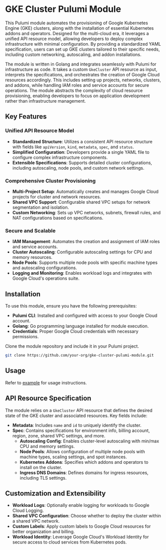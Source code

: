 # GKE Cluster Pulumi Module

This Pulumi module automates the provisioning of Google Kubernetes Engine (GKE) clusters, along with the installation of essential Kubernetes addons and operators. Designed for the multi-cloud era, it leverages a unified API resource model, allowing developers to deploy complex infrastructure with minimal configuration. By providing a standardized YAML specification, users can set up GKE clusters tailored to their specific needs, including custom networking, autoscaling, and addon installations.

The module is written in Golang and integrates seamlessly with Pulumi for infrastructure as code. It takes a custom `GkeCluster` API resource as input, interprets the specifications, and orchestrates the creation of Google Cloud resources accordingly. This includes setting up projects, networks, clusters, and addons, while handling IAM roles and service accounts for secure operations. The module abstracts the complexity of cloud resource provisioning, enabling developers to focus on application development rather than infrastructure management.

## Key Features

### Unified API Resource Model

- **Standardized Structure**: Utilizes a consistent API resource structure with fields like `apiVersion`, `kind`, `metadata`, `spec`, and `status`.
- **Simplified Configuration**: Developers provide a single YAML file to configure complex infrastructure components.
- **Extensible Specifications**: Supports detailed cluster configurations, including autoscaling, node pools, and custom network settings.

### Comprehensive Cluster Provisioning

- **Multi-Project Setup**: Automatically creates and manages Google Cloud projects for cluster and network resources.
- **Shared VPC Support**: Configurable shared VPC setups for network segmentation and isolation.
- **Custom Networking**: Sets up VPC networks, subnets, firewall rules, and NAT configurations based on specifications.

### Secure and Scalable

- **IAM Management**: Automates the creation and assignment of IAM roles and service accounts.
- **Cluster Autoscaling**: Configurable autoscaling settings for CPU and memory resources.
- **Node Pools**: Supports multiple node pools with specific machine types and autoscaling configurations.
- **Logging and Monitoring**: Enables workload logs and integrates with Google Cloud's operations suite.

## Installation

To use this module, ensure you have the following prerequisites:

- **Pulumi CLI**: Installed and configured with access to your Google Cloud account.
- **Golang**: Go programming language installed for module execution.
- **Credentials**: Proper Google Cloud credentials with necessary permissions.

Clone the module repository and include it in your Pulumi project.

```bash
git clone https://github.com/your-org/gke-cluster-pulumi-module.git
```

## Usage

Refer to [example](example.md) for usage instructions.

## API Resource Specification

The module relies on a `GkeCluster` API resource that defines the desired state of the GKE cluster and associated resources. Key fields include:

- **Metadata**: Includes `name` and `id` to uniquely identify the cluster.
- **Spec**: Contains specifications for environment info, billing account, region, zone, shared VPC settings, and more.
    - **Autoscaling Config**: Enables cluster-level autoscaling with min/max CPU and memory settings.
    - **Node Pools**: Allows configuration of multiple node pools with machine types, scaling settings, and spot instances.
    - **Kubernetes Addons**: Specifies which addons and operators to install on the cluster.
    - **Ingress DNS Domains**: Defines domains for ingress resources, including TLS settings.

## Customization and Extensibility

- **Workload Logs**: Optionally enable logging for workloads to Google Cloud Logging.
- **Shared VPC Configuration**: Choose whether to deploy the cluster within a shared VPC network.
- **Custom Labels**: Apply custom labels to Google Cloud resources for better organization and billing.
- **Workload Identity**: Leverage Google Cloud's Workload Identity for secure access to cloud services from Kubernetes pods.
